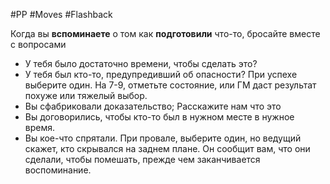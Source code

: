 #PP #Moves #Flashback

Когда вы **вспоминаете** о том как **подготовили** что-то, бросайте вместе с вопросами 
- У тебя было достаточно времени, чтобы сделать это?
- У тебя был кто-то, предупредивший об опасности?
При успехе выберите один. На 7-9, отметьте состояние, или ГМ даст результат похуже или тяжелый выбор.
- Вы сфабриковали доказательство; Расскажите нам что это 
- Вы договорились, чтобы кто-то был в нужном месте в нужное время.
- Вы кое-что спрятали. 
При провале, выберите один, но ведущий скажет, кто скрывался на заднем плане. Он сообщит вам, что они сделали, чтобы помешать, прежде чем заканчивается воспоминание.